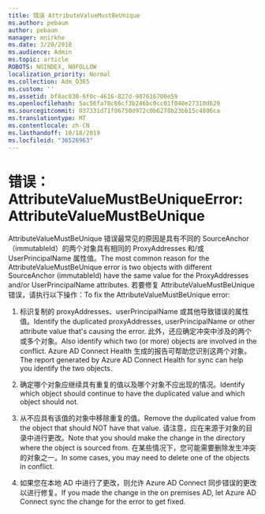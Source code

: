 ```yaml
---
title: 错误 AttributeValueMustBeUnique
ms.author: pebaum
author: pebaum
manager: mnirkhe
ms.date: 3/20/2018
ms.audience: Admin
ms.topic: article
ROBOTS: NOINDEX, NOFOLLOW
localization_priority: Normal
ms.collection: Adm_O365
ms.custom: ''
ms.assetid: bf8ac830-6f0c-4616-827d-987616700e59
ms.openlocfilehash: 5ac56fa78c66cf3b246bc0cc01f040e27310d629
ms.sourcegitcommit: 037331d71f06750d972c0b6278b23bb15c4806ca
ms.translationtype: MT
ms.contentlocale: zh-CN
ms.lasthandoff: 10/18/2019
ms.locfileid: "36526963"
---
```

# <a name="error-attributevaluemustbeunique"></a><span data-ttu-id="42656-102">错误： AttributeValueMustBeUnique</span><span class="sxs-lookup"><span data-stu-id="42656-102">Error: AttributeValueMustBeUnique</span></span>

<span data-ttu-id="42656-103">AttributeValueMustBeUnique 错误最常见的原因是具有不同的 SourceAnchor （immutableId）的两个对象具有相同的 ProxyAddresses 和/或 UserPrincipalName 属性值。</span><span class="sxs-lookup"><span data-stu-id="42656-103">The most common reason for the AttributeValueMustBeUnique error is two objects with different SourceAnchor (immutableId) have the same value for the ProxyAddresses and/or UserPrincipalName attributes.</span></span> <span data-ttu-id="42656-104">若要修复 AttributeValueMustBeUnique 错误，请执行以下操作：</span><span class="sxs-lookup"><span data-stu-id="42656-104">To fix the AttributeValueMustBeUnique error:</span></span>
  
1. <span data-ttu-id="42656-105">标识复制的 proxyAddresses、userPrincipalName 或其他导致错误的属性值。</span><span class="sxs-lookup"><span data-stu-id="42656-105">Identify the duplicated proxyAddresses, userPrincipalName or other attribute value that's causing the error.</span></span> <span data-ttu-id="42656-106">此外，还应确定冲突中涉及的两个或多个对象。</span><span class="sxs-lookup"><span data-stu-id="42656-106">Also identify which two (or more) objects are involved in the conflict.</span></span> <span data-ttu-id="42656-107">Azure AD Connect Health 生成的报告可帮助您识别这两个对象。</span><span class="sxs-lookup"><span data-stu-id="42656-107">The report generated by Azure AD Connect Health for sync can help you identify the two objects.</span></span>
    
2. <span data-ttu-id="42656-108">确定哪个对象应继续具有重复的值以及哪个对象不应出现的情况。</span><span class="sxs-lookup"><span data-stu-id="42656-108">Identify which object should continue to have the duplicated value and which object should not.</span></span>
    
3. <span data-ttu-id="42656-109">从不应具有该值的对象中移除重复的值。</span><span class="sxs-lookup"><span data-stu-id="42656-109">Remove the duplicated value from the object that should NOT have that value.</span></span> <span data-ttu-id="42656-110">请注意，应在来源于对象的目录中进行更改。</span><span class="sxs-lookup"><span data-stu-id="42656-110">Note that you should make the change in the directory where the object is sourced from.</span></span> <span data-ttu-id="42656-111">在某些情况下，您可能需要删除发生冲突的对象之一。</span><span class="sxs-lookup"><span data-stu-id="42656-111">In some cases, you may need to delete one of the objects in conflict.</span></span>
    
4. <span data-ttu-id="42656-112">如果您在本地 AD 中进行了更改，则允许 Azure AD Connect 同步错误的更改以进行修复。</span><span class="sxs-lookup"><span data-stu-id="42656-112">If you made the change in the on premises AD, let Azure AD Connect sync the change for the error to get fixed.</span></span>
    

